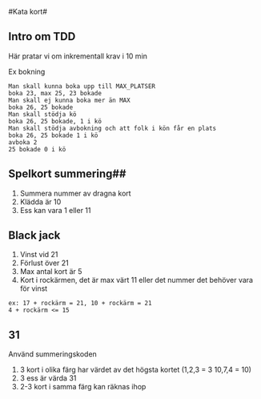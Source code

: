 #Kata kort#
## Intro om TDD ##
Här pratar vi om inkrementall krav i 10 min

Ex bokning

>
	Man skall kunna boka upp till MAX_PLATSER
	boka 23, max 25, 23 bokade
	Man skall ej kunna boka mer än MAX
	boka 26, 25 bokade
	Man skall stödja kö
	boka 26, 25 bokade, 1 i kö
	Man skall stödja avbokning och att folk i kön får en plats
	boka 26, 25 bokade 1 i kö
	avboka 2
	25 bokade 0 i kö

## Spelkort summering##
1. Summera nummer av dragna kort
2. Klädda är 10
3. Ess kan vara 1 eller 11

## Black jack ##
1. Vinst vid 21
2. Förlust över 21
3. Max antal kort är 5
4. Kort i rockärmen, det är max värt 11 eller det nummer det behöver vara för vinst

>
 	ex:	17 + rockärm = 21, 10 + rockärm = 21
	4 + rockärm <= 15

## 31 ##
Använd summeringskoden

1. 3 kort i olika färg har värdet av det högsta kortet (1,2,3 = 3  10,7,4 = 10)
2. 3 ess är värda 31
3. 2-3 kort i samma färg kan räknas ihop

